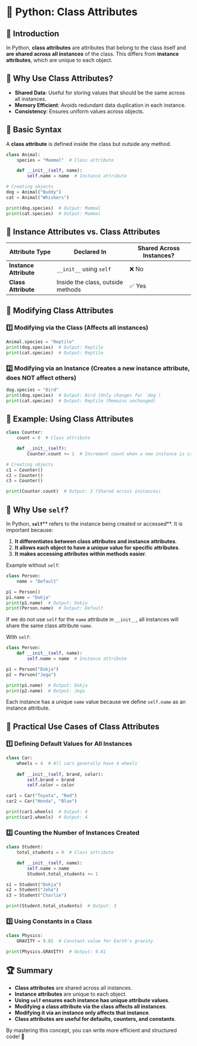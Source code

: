 # 🐍 Python: Class Attributes

## 📌 Introduction

In Python, **class attributes** are attributes that belong to the class itself and **are shared across all instances** of the class. This differs from **instance attributes**, which are unique to each object.

## 🎯 Why Use Class Attributes?

- **Shared Data**: Useful for storing values that should be the same across all instances.
- **Memory Efficient**: Avoids redundant data duplication in each instance.
- **Consistency**: Ensures uniform values across objects.

## 📝 Basic Syntax

A **class attribute** is defined inside the class but outside any method.

```python
class Animal:
    species = "Mammal"  # Class attribute

    def __init__(self, name):
        self.name = name  # Instance attribute

# Creating objects
dog = Animal("Buddy")
cat = Animal("Whiskers")

print(dog.species)  # Output: Mammal
print(cat.species)  # Output: Mammal
```

## 🔹 Instance Attributes vs. Class Attributes

| Attribute Type         | Declared In                       | Shared Across Instances? |
| ---------------------- | --------------------------------- | ------------------------ |
| **Instance Attribute** | `__init__` using `self`           | ❌ No                     |
| **Class Attribute**    | Inside the class, outside methods | ✅ Yes                    |

## 🎯 Modifying Class Attributes

### 1️⃣ **Modifying via the Class** (Affects all instances)

```python
Animal.species = "Reptile"
print(dog.species)  # Output: Reptile
print(cat.species)  # Output: Reptile
```

### 2️⃣ **Modifying via an Instance** (Creates a new instance attribute, does NOT affect others)

```python
dog.species = "Bird"
print(dog.species)  # Output: Bird (Only changes for `dog`)
print(cat.species)  # Output: Reptile (Remains unchanged)
```

## 📌 Example: Using Class Attributes

```python
class Counter:
    count = 0  # Class attribute

    def __init__(self):
        Counter.count += 1  # Increment count when a new instance is created

# Creating objects
c1 = Counter()
c2 = Counter()
c3 = Counter()

print(Counter.count)  # Output: 3 (Shared across instances)
```

## 🧐 Why Use `self`?

In Python, **`self`**** refers to the instance being created or accessed**. It is important because:

1. **It differentiates between class attributes and instance attributes**.
2. **It allows each object to have a unique value for specific attributes**.
3. **It makes accessing attributes within methods easier**.

Example without `self`:

```python
class Person:
    name = "Default"

p1 = Person()
p1.name = "Dokja"
print(p1.name)  # Output: Dokja
print(Person.name)  # Output: Default
```

If we do not use `self` for the `name` attribute in `__init__`, all instances will share the same class attribute `name`.

With `self`:

```python
class Person:
    def __init__(self, name):
        self.name = name  # Instance attribute

p1 = Person("Dokja")
p2 = Person("Jega")

print(p1.name)  # Output: Dokja
print(p2.name)  # Output: Jega
```

Each instance has a unique `name` value because we define `self.name` as an instance attribute.

## 🎯 Practical Use Cases of Class Attributes

### 1️⃣ **Defining Default Values for All Instances**

```python
class Car:
    wheels = 4  # All cars generally have 4 wheels
    
    def __init__(self, brand, color):
        self.brand = brand
        self.color = color

car1 = Car("Toyota", "Red")
car2 = Car("Honda", "Blue")

print(car1.wheels)  # Output: 4
print(car2.wheels)  # Output: 4
```

### 2️⃣ **Counting the Number of Instances Created**

```python
class Student:
    total_students = 0  # Class attribute

    def __init__(self, name):
        self.name = name
        Student.total_students += 1

s1 = Student("Dokja")
s2 = Student("Jeha")
s3 = Student("Charlie")

print(Student.total_students)  # Output: 3
```

### 3️⃣ **Using Constants in a Class**

```python
class Physics:
    GRAVITY = 9.81  # Constant value for Earth's gravity

print(Physics.GRAVITY)  # Output: 9.81
```

## 🏆 Summary

- **Class attributes** are shared across all instances.
- **Instance attributes** are unique to each object.
- **Using ****`self`**** ensures each instance has unique attribute values**.
- **Modifying a class attribute via the class affects all instances**.
- **Modifying it via an instance only affects that instance**.
- **Class attributes are useful for defaults, counters, and constants**.

By mastering this concept, you can write more efficient and structured code! 🚀

